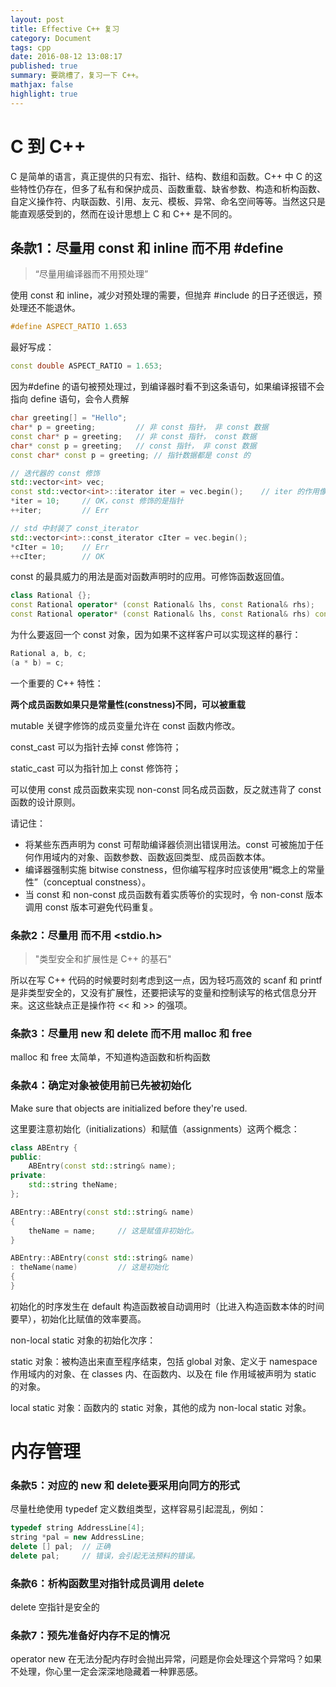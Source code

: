 ```yaml
---
layout: post
title: Effective C++ 复习
category: Document
tags: cpp
date: 2016-08-12 13:08:17
published: true
summary: 要跳槽了，复习一下 C++。
mathjax: false
highlight: true
---
```


# C 到 C++

C 是简单的语言，真正提供的只有宏、指针、结构、数组和函数。C++ 中 C 的这些特性仍存在，但多了私有和保护成员、函数重载、缺省参数、构造和析构函数、自定义操作符、内联函数、引用、友元、模板、异常、命名空间等等。当然这只是能直观感受到的，然而在设计思想上 C 和 C++ 是不同的。

条款1：尽量用 const 和 inline 而不用 #define
---

> “尽量用编译器而不用预处理”

使用 const 和 inline，减少对预处理的需要，但抛弃 #include 的日子还很远，预处理还不能退休。

```cpp
#define ASPECT_RATIO 1.653
```

最好写成：

```cpp
const double ASPECT_RATIO = 1.653;
```

因为#define 的语句被预处理过，到编译器时看不到这条语句，如果编译报错不会指向 define 语句，会令人费解

```cpp
char greeting[] = "Hello";
char* p = greeting;         // 非 const 指针， 非 const 数据
const char* p = greeting;   // 非 const 指针， const 数据
char* const p = greeting;   // const 指针， 非 const 数据
const char* const p = greeting; // 指针数据都是 const 的

// 迭代器的 const 修饰
std::vector<int> vec;
const std::vector<int>::iterator iter = vec.begin();    // iter 的作用像个 T* const
*iter = 10;     // OK，const 修饰的是指针
++iter;         // Err

// std 中封装了 const_iterator
std::vector<int>::const_iterator cIter = vec.begin();
*cIter = 10;    // Err
++cIter;        // OK
```

const 的最具威力的用法是面对函数声明时的应用。可修饰函数返回值。

```cpp
class Rational {};
const Rational operator* (const Rational& lhs, const Rational& rhs);
const Rational operator* (const Rational& lhs, const Rational& rhs) const;  // 第一个 const 修饰返回值，后面的 const 修饰成员函数，意指：函数内不可修改非静态成员变量的值。
```

为什么要返回一个 const 对象，因为如果不这样客户可以实现这样的暴行：

```cpp
Rational a, b, c;
(a * b) = c;
```

一个重要的 C++ 特性：

**两个成员函数如果只是常量性(constness)不同，可以被重载**

mutable 关键字修饰的成员变量允许在 const 函数内修改。

const_cast 可以为指针去掉 const 修饰符；

static_cast 可以为指针加上 const 修饰符；

可以使用 const 成员函数来实现 non-const 同名成员函数，反之就违背了 const 函数的设计原则。

请记住：

- 将某些东西声明为 const 可帮助编译器侦测出错误用法。const 可被施加于任何作用域内的对象、函数参数、函数返回类型、成员函数本体。
- 编译器强制实施 bitwise constness，但你编写程序时应该使用“概念上的常量性”（conceptual constness）。
- 当 const 和 non-const 成员函数有着实质等价的实现时，令 non-const 版本调用 const 版本可避免代码重复。

### 条款2：尽量用 <iostream> 而不用 <stdio.h>

> "类型安全和扩展性是 C++ 的基石"

所以在写 C++ 代码的时候要时刻考虑到这一点，因为轻巧高效的 scanf 和 printf 是非类型安全的，又没有扩展性，还要把读写的变量和控制读写的格式信息分开来。这这些缺点正是操作符 << 和 >> 的强项。


### 条款3：尽量用 new 和 delete 而不用 malloc 和 free

malloc 和 free 太简单，不知道构造函数和析构函数


### 条款4：确定对象被使用前已先被初始化

Make sure that objects are initialized before they're used.

这里要注意初始化（initializations）和赋值（assignments）这两个概念：

```cpp
class ABEntry {
public:
    ABEntry(const std::string& name);
private:
    std::string theName;
};

ABEntry::ABEntry(const std::string& name)
{
    theName = name;     // 这是赋值非初始化。
}

ABEntry::ABEntry(const std::string& name)
: theName(name)         // 这是初始化
{
}
```

初始化的时序发生在 default 构造函数被自动调用时（比进入构造函数本体的时间要早），初始化比赋值的效率要高。

non-local static 对象的初始化次序：

static 对象：被构造出来直至程序结束，包括 global 对象、定义于 namespace 作用域内的对象、在 classes 内、在函数内、以及在 file 作用域被声明为 static 的对象。

local static 对象：函数内的 static 对象，其他的成为 non-local static 对象。



# 内存管理

### 条款5：对应的 new 和 delete要采用向同方的形式

尽量杜绝使用 typedef 定义数组类型，这样容易引起混乱，例如：

```cpp
typedef string AddressLine[4];
string *pal = new AddressLine;
delete [] pal;  // 正确
delete pal;     // 错误，会引起无法预料的错误。
```

### 条款6：析构函数里对指针成员调用 delete

delete 空指针是安全的

### 条款7：预先准备好内存不足的情况

operator new 在无法分配内存时会抛出异常，问题是你会处理这个异常吗？如果不处理，你心里一定会深深地隐藏着一种罪恶感。
